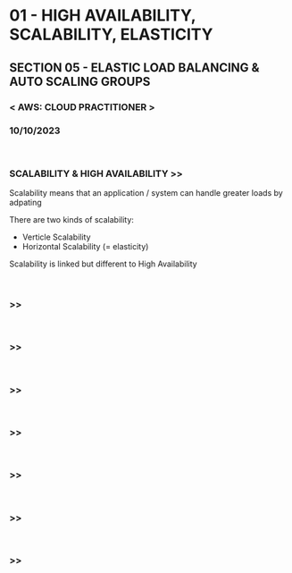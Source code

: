 # 01 - HIGH AVAILABILITY, SCALABILITY, ELASTICITY

## SECTION 05 - ELASTIC LOAD BALANCING & AUTO SCALING GROUPS <br>

### < AWS: CLOUD PRACTITIONER > <br>

### 10/10/2023 <br>

<br>

### SCALABILITY & HIGH AVAILABILITY >>

Scalability means that an application / system can handle greater loads by adpating

There are two kinds of scalability:
  - Verticle Scalability
  - Horizontal Scalability (= elasticity)

Scalability is linked but different to High Availability

<br>

### >>

<br>

### >>

<br>

### >>

<br>

### >>

<br>

### >>

<br>

### >>

<br>

### >>

<br>
